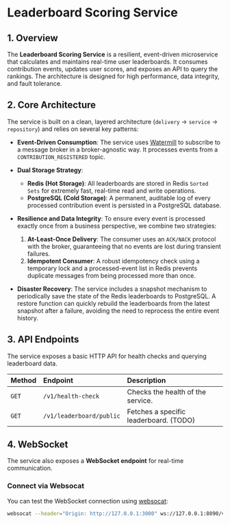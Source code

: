 # Leaderboard Scoring Service

## 1. Overview

The **Leaderboard Scoring Service** is a resilient, event-driven microservice that calculates and maintains real-time
user leaderboards. It consumes contribution events, updates user scores, and exposes an API to query the rankings. The
architecture is designed for high performance, data integrity, and fault tolerance.

## 2. Core Architecture

The service is built on a clean, layered architecture (`delivery` -> `service` -> `repository`) and relies on several
key patterns:

* **Event-Driven Consumption**: The service uses [Watermill](https://watermill.io/) to subscribe to a message broker in
  a broker-agnostic way. It processes events from a `CONTRIBUTION_REGISTERED` topic.

* **Dual Storage Strategy**:
    * **Redis (Hot Storage)**: All leaderboards are stored in Redis `Sorted Sets` for extremely fast, real-time read and
      write operations.
    * **PostgreSQL (Cold Storage)**: A permanent, auditable log of every processed contribution event is persisted in a
      PostgreSQL database.

* **Resilience and Data Integrity**: To ensure every event is processed exactly once from a business perspective, we
  combine two strategies:
    1. **At-Least-Once Delivery**: The consumer uses an `ACK/NACK` protocol with the broker, guaranteeing that no events
       are lost during transient failures.
    2. **Idempotent Consumer**: A robust idempotency check using a temporary lock and a processed-event list in Redis
       prevents duplicate messages from being processed more than once.

* **Disaster Recovery**: The service includes a snapshot mechanism to periodically save the state of the Redis
  leaderboards to PostgreSQL. A restore function can quickly rebuild the leaderboards from the latest snapshot after a
  failure, avoiding the need to reprocess the entire event history.

## 3. API Endpoints

The service exposes a basic HTTP API for health checks and querying leaderboard data.

| Method | Endpoint                 | Description                            |
|:-------|:-------------------------|:---------------------------------------|
| `GET`  | `/v1/health-check`       | Checks the health of the service.      |
| `GET`  | `/v1/leaderboard/public` | Fetches a specific leaderboard. (TODO) |

## 4. WebSocket

The service also exposes a **WebSocket endpoint** for real-time communication.

### Connect via Websocat

You can test the WebSocket connection using [websocat](https://github.com/vi/websocat):

```bash
websocat --header="Origin: http://127.0.0.1:3000" ws://127.0.0.1:8090/v1/leaderboard/ws
```
